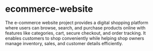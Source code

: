 # ecommerce-website
The e-commerce website project provides a digital shopping platform where users can browse, search, and purchase products online with features like categories, cart, secure checkout, and order tracking. It enables customers to shop conveniently while helping shop owners manage inventory, sales, and customer details efficiently.
